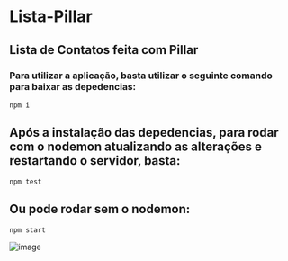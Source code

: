 # Lista-Pillar
## Lista de Contatos feita com Pillar

### Para utilizar a aplicação, basta utilizar o seguinte comando para baixar as depedencias:
`npm i`

## Após a instalação das depedencias, para rodar com o nodemon atualizando as alterações e restartando o servidor, basta:
`npm test`

## Ou pode rodar sem o nodemon:
`npm start`


![image](https://user-images.githubusercontent.com/72472078/149404758-9efc59f9-9a1b-46d7-9ec7-09aac560ef0b.png)
